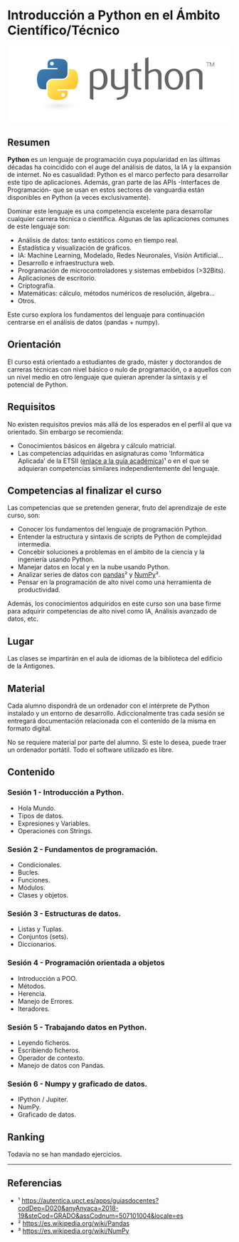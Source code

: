 # Introducción a Python en el Ámbito Científico/Técnico

![alt text][logo]

## Resumen

**Python** es un lenguaje de programación cuya popularidad en las últimas décadas ha coincidido con el auge del análisis de datos, la IA y la expansión de internet. No es casualidad: Python es el marco perfecto para desarrollar este tipo de aplicaciones. Además, gran parte de las APIs -Interfaces de Programación- que se usan en estos sectores de vanguardia están disponibles en Python (a veces exclusivamente).

Dominar este lenguaje es una competencia excelente para desarrollar cualquier carrera técnica o científica. Algunas de las aplicaciones comunes de este lenguaje son:

- Análisis de datos: tanto estáticos como en tiempo real.
- Estadística y visualización de gráficos.
- IA: Machine Learning, Modelado, Redes Neuronales, Visión Artificial...
- Desarrollo e infraestructura web.
- Programación de microcontroladores y sistemas embebidos (>32Bits).
- Aplicaciones de escritorio.
- Criptografía.
- Matemáticas: cálculo, métodos numéricos de resolución, álgebra...
- Otros.

Este curso explora los fundamentos del lenguaje para continuación centrarse en el análisis de datos (pandas + numpy).

## Orientación

El curso está orientado a estudiantes de grado, máster y doctorandos de carreras técnicas con nivel básico o nulo de programación, o a aquellos con un nivel medio en otro lenguaje que quieran aprender la sintaxis y el potencial de Python.

## Requisitos

No existen requisitos previos más allá de los esperados en el perfil al que va orientado. Sin embargo se recomienda:

- Conocimientos básicos en álgebra y cálculo matricial.
- Las competencias adquiridas en asignaturas como 'Informática Aplicada' de la ETSII ([enlace a la guía académica][guia_academica])¹ o en el que se adquieran competencias similares independientemente del lenguaje.

## Competencias al finalizar el curso

Las competencias que se pretenden generar, fruto del aprendizaje de este curso, son:

- Conocer los fundamentos del lenguaje de programación Python.
- Entender la estructura y sintaxis de scripts de Python de complejidad intermedia.
- Concebir soluciones a problemas en el ámbito de la ciencia y la ingeniería usando Python.
- Manejar datos en local y en la nube usando Python.
- Analizar series de datos con [pandas][pandas]² y [NumPy][numpy]².
- Pensar en la programación de alto nivel como una herramienta de productividad.

Además, los conocimientos adquiridos en este curso son una base firme para adquirir competencias de alto nivel como IA, Análisis avanzado de datos, etc.

## Lugar

Las clases se impartirán en el aula de idiomas de la biblioteca del edificio de la Antigones.

## Material

Cada alumno dispondrá de un ordenador con el intérprete de Python instalado y un entorno de desarrollo. Adiccionalmente tras cada sesión se entregará documentación relacionada con el contenido de la misma en formato digital.

No se requiere material por parte del alumno. Si este lo desea, puede traer un ordenador portátil. Todo el software utilizado es libre.

## Contenido

### Sesión 1 - Introducción a Python.
* Hola Mundo.
* Tipos de datos.
* Expresiones y Variables.
* Operaciones con Strings.

### Sesión 2 - Fundamentos de programación.
* Condicionales.
* Bucles.
* Funciones.
* Módulos.
* Clases y objetos.

### Sesión 3 - Estructuras de datos.
* Listas y Tuplas.
* Conjuntos (sets).
* Diccionarios.

### Sesión 4 - Programación orientada a objetos
* Introducción a POO.
* Métodos.
* Herencia.
* Manejo de Errores.
* Iteradores.

### Sesión 5 - Trabajando datos en Python.
* Leyendo ficheros.
* Escribiendo ficheros.
* Operador de contexto.
* Manejo de datos con Pandas.

### Sesión 6 - Numpy y graficado de datos.
* IPython / Jupiter.
* NumPy.
* Graficado de datos.


## Ranking

Todavía no se han mandado ejercicios.

---------------------------------------------------------------


## Referencias

- ¹ https://autentica.upct.es/apps/guiasdocentes?codDep=D020&anyAnyaca=2018-19&steCod=GRADO&assCodnum=507101004&locale=es
- ² https://es.wikipedia.org/wiki/Pandas
- ³ https://es.wikipedia.org/wiki/NumPy



[logo]: /src/pyLogo.png "Logo"
[guia_academica]: https://autentica.upct.es/apps/guiasdocentes?codDep=D020&anyAnyaca=2018-19&steCod=GRADO&assCodnum=507101004&locale=esplan_estudios.php#1
[pandas]: https://es.wikipedia.org/wiki/Pandas
[numpy]: https://es.wikipedia.org/wiki/NumPy